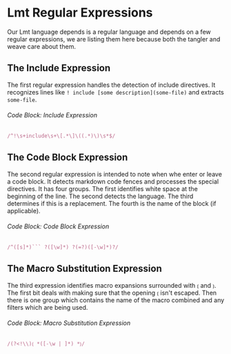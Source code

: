 # Lmt Regular Expressions

Our Lmt language depends is a regular language and depends on a few regular expressions, we are listing them here because both the tangler and weave care about them.

## The Include Expression

The first regular expression handles the detection of include directives.  It recognizes lines like `! include [some description](some-file)`  and extracts `some-file`.

###### Code Block: Include Expression

``` ruby
/^!\s+include\s+\[.*\]\((.*)\)\s*$/
```

## The Code Block Expression

The second regular expression is intended to note when whe enter or leave a code block.  It detects markdown code fences and processes the special directives.  It has four groups.  The first identifies white space at the beginning of the line.  The second detects the language.  The third determines if this is a replacement.  The fourth is the name of the block (if applicable).

###### Code Block: Code Block Expression

``` ruby
/^([s]*)``` ?([\w]*) ?(=?)([-\w]*)?/
```

## The Macro Substitution Expression

The third expression identifies macro expansions surrounded with `⦅` and `⦆`.  The first bit deals with making sure that the opening `⦅` isn't escaped.  Then there is one group which contains the name of the macro combined and any filters which are being used.

###### Code Block: Macro Substitution Expression

``` ruby
/(?<!\\)⦅ *([-\w | ]*) *⦆/
```

